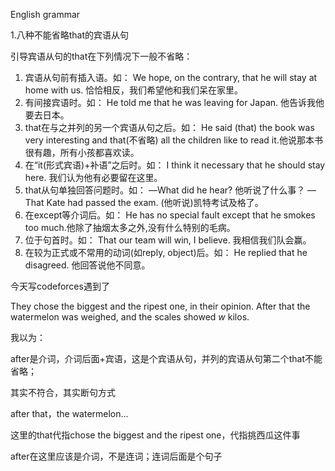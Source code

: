 English grammar



1.八种不能省略that的宾语从句

引导宾语从句的that在下列情况下一般不省略：
1. 宾语从句前有插入语。如：
We hope, on the contrary, that he will stay at home with us. 恰恰相反，我们希望他和我们呆在家里。
2. 有间接宾语时。如：
He told me that he was leaving for Japan. 他告诉我他要去日本。
3. that在与之并列的另一个宾语从句之后。如：
He said (that) the book was very interesting and that(不省略) all the children like to read it.他说那本书很有趣，所有小孩都喜欢读。
4. 在“it(形式宾语)+补语”之后时。如：
I think it necessary that he should stay here. 我们认为他有必要留在这里。
5. that从句单独回答问题时。如：
—What did he hear? 他听说了什么事？
—That Kate had passed the exam. (他听说)凯特考试及格了。
6. 在except等介词后。如：
He has no special fault except that he smokes too much.他除了抽烟太多之外,没有什么特别的毛病。
7. 位于句首时。如：
That our team will win, I believe. 我相信我们队会赢。
8. 在较为正式或不常用的动词(如reply, object)后。如：
He replied that he disagreed. 他回答说他不同意。



今天写codeforces遇到了

They chose the biggest and the ripest one, in their opinion. After that the watermelon was weighed, and the scales showed *w* kilos. 

我以为：

after是介词，介词后面+宾语，这是个宾语从句，并列的宾语从句第二个that不能省略；

其实不符合，其实断句方式

after that，the watermelon...

这里的that代指chose the biggest and the ripest one，代指挑西瓜这件事

after在这里应该是介词，不是连词；连词后面是个句子
